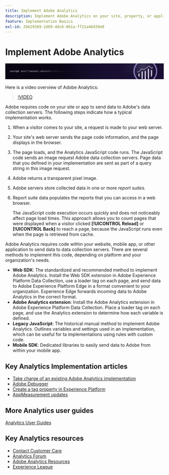 ```yaml
---
title: Implement Adobe Analytics
description: Implement Adobe Analytics on your site, property, or application.
feature: Implementation Basics
exl-id: 2b629369-2d69-4dc6-861a-ff21a46d39e0
---
```

# Implement Adobe Analytics

![Banner](../../assets/doc_banner_implement.png)

Here is a video overview of Adobe Analytics:

>[!VIDEO](https://video.tv.adobe.com/v/27429/?quality=12)

Adobe requires code on your site or app to send data to Adobe's data collection servers. The following steps indicate how a typical implementation works.

1. When a visitor comes to your site, a request is made to your web server.
2. Your site's web server sends the page code information, and the page displays in the browser.
3. The page loads, and the Analytics JavaScript code runs.
   The JavaScript code sends an image request Adobe data collection servers. Page data that you defined in your implementation are sent as part of a query string in this image request.

4. Adobe returns a transparent pixel image.
5. Adobe servers store collected data in one or more *report suites*.
6. Report suite data populates the reports that you can access in a web browser.

   The JavaScript code execution occurs quickly and does not noticeably affect page load times. This approach allows you to count pages that were displayed when a visitor clicked **[!UICONTROL Reload]** or **[!UICONTROL Back]** to reach a page, because the JavaScript runs even when the page is retrieved from cache.

Adobe Analytics requires code within your website, mobile app, or other application to send data to data collection servers. There are several methods to implement this code, depending on platform and your organization's needs.

* **Web SDK**: The standardized and recommended method to implement Adobe Analytics. Install the Web SDK extension in Adobe Experience Platform Data Collection, use a loader tag on each page, and send data to Adobe Experience Platform Edge in a format convenient to your organization. Experience Edge forwards incoming data to Adobe Analytics in the correct format.
* **Adobe Analytics extension**: Install the Adobe Analytics extension in Adobe Experience Platform Data Collection. Place a loader tag on each page, and use the Analytics extension to determine how each variable is defined.
* **Legacy JavaScript**: The historical manual method to implement Adobe Analytics. Outlines variables and settings used in an implementation, which can be useful for ta implementations using rules with custom code.
* **Mobile SDK**: Dedicated libraries to easily send data to Adobe from within your mobile app.

## Key Analytics Implementation articles

* [Take charge of an existing Adobe Analytics implementation](/help/implement/prepare/existing-implementation.md)
* [Adobe Debugger](validate/debugger.md)
* [Create a tag property in Experience Platform](launch/create-analytics-property.md)
* [AppMeasurement updates](appmeasurement-updates.md)

## More Analytics user guides

[Analytics User Guides](https://experienceleague.adobe.com/docs/analytics.html)

## Key Analytics resources

* [Contact Customer Care](https://experienceleague.adobe.com/?support-solution=Analytics#support)
* [Analytics Forum](https://forums.adobe.com/community/experience-cloud/analytics-cloud/analytics)
* [Adobe Analytics Resources](https://forums.adobe.com/message/10660755)
* [Experience League](https://landing.adobe.com/experience-league/)
